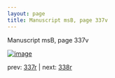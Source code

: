 ```yaml
---
layout: page
title: Manuscript msB, page 337v
---
```


Manuscript msB, page 337v

[![image](http://www.homermultitext.org/iipsrv?OBJ=IIP,1.0&FIF=/project/homer/pyramidal/deepzoom/hmt/vbbifolio/pending/vb_337v_338r.tif&WID=100&CVT=JPEG)](http://www.homermultitext.org/ict2/?urn=urn:cite2:hmt:vbbifolio.pending:vb_337v_338r)

prev:  [337r](../337r) | next:  [338r](../338r)

